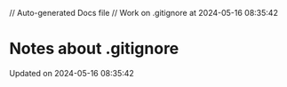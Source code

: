 // Auto-generated Docs file
// Work on .gitignore at 2024-05-16 08:35:42
# Notes about .gitignore
Updated on 2024-05-16 08:35:42
